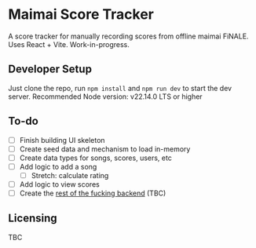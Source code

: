 # Maimai Score Tracker

A score tracker for manually recording scores from offline maimai FiNALE.
Uses React + Vite. Work-in-progress.

## Developer Setup

Just clone the repo, run `npm install` and `npm run dev` to start the dev server.
Recommended Node version: v22.14.0 LTS or higher

## To-do

- [ ] Finish building UI skeleton
- [ ] Create seed data and mechanism to load in-memory
- [ ] Create data types for songs, scores, users, etc
- [ ] Add logic to add a song
  - [ ] Stretch: calculate rating
- [ ] Add logic to view scores
- [ ] Create the [rest of the fucking backend](https://github.com/corndogit/maimai-to-tachi) (TBC)

## Licensing

TBC
